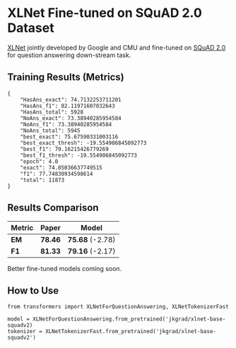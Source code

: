 # XLNet Fine-tuned on SQuAD 2.0 Dataset
[XLNet](https://arxiv.org/abs/1906.08237) jointly developed by Google and CMU and fine-tuned on [SQuAD 2.0](https://rajpurkar.github.io/SQuAD-explorer/) for question answering down-stream task.

## Training Results (Metrics)
```
{
    "HasAns_exact": 74.7132253711201
    "HasAns_f1": 82.11971607032643
    "HasAns_total": 5928
    "NoAns_exact": 73.38940285954584
    "NoAns_f1": 73.38940285954584
    "NoAns_total": 5945
    "best_exact": 75.67590331003116
    "best_exact_thresh": -19.554906845092773
    "best_f1": 79.16215426779269
    "best_f1_thresh": -19.554906845092773
    "epoch": 4.0
    "exact": 74.05036637749515
    "f1": 77.74830934598614
    "total": 11873
}
```

## Results Comparison
| Metric | Paper     | Model     |
| ------ | --------- | --------- |
| **EM** | **78.46** | **75.68** (-2.78)      |
| **F1** | **81.33** | **79.16** (-2.17)|

Better fine-tuned models coming soon.

## How to Use
```
from transformers import XLNetForQuestionAnswering, XLNetTokenizerFast

model = XLNetForQuestionAnswering.from_pretrained('jkgrad/xlnet-base-squadv2)
tokenizer = XLNetTokenizerFast.from_pretrained('jkgrad/xlnet-base-squadv2')
```
